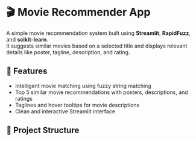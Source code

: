 # 🎬 Movie Recommender App

A simple movie recommendation system built using **Streamlit**, **RapidFuzz**, and **scikit-learn**.  
It suggests similar movies based on a selected title and displays relevant details like poster, tagline, description, and rating.

## 🚀 Features

- Intelligent movie matching using fuzzy string matching
- Top 5 similar movie recommendations with posters, descriptions, and ratings
- Taglines and hover tooltips for movie descriptions
- Clean and interactive Streamlit interface

## 📂 Project Structure

